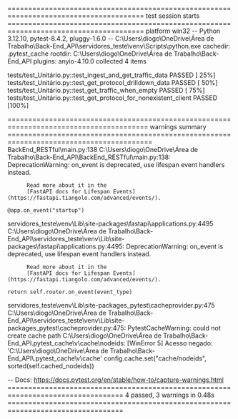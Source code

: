 ======================================================================================= test session starts =======================================================================================
platform win32 -- Python 3.12.10, pytest-8.4.2, pluggy-1.6.0 -- C:\Users\diogo\OneDrive\Área de Trabalho\Back-End_API\servidores_teste\venv\Scripts\python.exe
cachedir: .pytest_cache
rootdir: C:\Users\diogo\OneDrive\Área de Trabalho\Back-End_API
plugins: anyio-4.10.0
collected 4 items                                                                                                                                                                                  

tests/test_Unitário.py::test_ingest_and_get_traffic_data PASSED                                                                                                                              [ 25%]
tests/test_Unitário.py::test_get_protocol_drilldown_data PASSED                                                                                                                              [ 50%]
tests/test_Unitário.py::test_get_traffic_when_empty PASSED                                                                                                                                   [ 75%]
tests/test_Unitário.py::test_get_protocol_for_nonexistent_client PASSED                                                                                                                      [100%]

======================================================================================== warnings summary =========================================================================================
BackEnd_RESTful\main.py:138
  C:\Users\diogo\OneDrive\Área de Trabalho\Back-End_API\BackEnd_RESTful\main.py:138: DeprecationWarning: 
          on_event is deprecated, use lifespan event handlers instead.
  
          Read more about it in the
          [FastAPI docs for Lifespan Events](https://fastapi.tiangolo.com/advanced/events/).

    @app.on_event("startup")

servidores_teste\venv\Lib\site-packages\fastapi\applications.py:4495
  C:\Users\diogo\OneDrive\Área de Trabalho\Back-End_API\servidores_teste\venv\Lib\site-packages\fastapi\applications.py:4495: DeprecationWarning:
          on_event is deprecated, use lifespan event handlers instead.

          Read more about it in the
          [FastAPI docs for Lifespan Events](https://fastapi.tiangolo.com/advanced/events/).

    return self.router.on_event(event_type)

servidores_teste\venv\Lib\site-packages\_pytest\cacheprovider.py:475
  C:\Users\diogo\OneDrive\Área de Trabalho\Back-End_API\servidores_teste\venv\Lib\site-packages\_pytest\cacheprovider.py:475: PytestCacheWarning: could not create cache path C:\Users\diogo\OneDrive\Área de Trabalho\Back-End_API\.pytest_cache\v\cache\nodeids: [WinError 5] Acesso negado: 'C:\\Users\\diogo\\OneDrive\\Área de Trabalho\\Back-End_API\\.pytest_cache\\v\\cache'
    config.cache.set("cache/nodeids", sorted(self.cached_nodeids))

-- Docs: https://docs.pytest.org/en/stable/how-to/capture-warnings.html
================================================================================== 4 passed, 3 warnings in 0.48s ==================================================================================